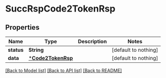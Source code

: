 # SuccRspCode2TokenRsp


## Properties
Name | Type | Description | Notes
------------ | ------------- | ------------- | -------------
**status** | **String** |  | [default to nothing]
**data** | [***Code2TokenRsp**](Code2TokenRsp.md) |  | [default to nothing]


[[Back to Model list]](../README.md#models) [[Back to API list]](../README.md#api-endpoints) [[Back to README]](../README.md)



